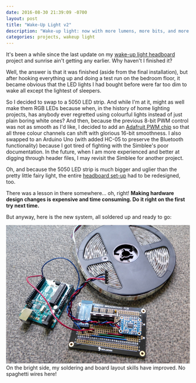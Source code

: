 ```yaml
---
date: 2016-08-30 21:39:09 -0700
layout: post
title: "Wake-Up Light v2"
description: "Wake-up light: now with more lumens, more bits, and more colors."
categories: projects, wakeup light
---
```


It's been a while since the last update on my [wake-up light headboard](/posts/wake-up-light-1/) project and sunrise ain't getting
any earlier. Why haven't I finished it?

Well, the answer is that it was finished (aside from the final installation), but after hooking everything up and doing a test
run on the bedroom floor, it became obvious that the LED lights I had bought before were far too dim to wake all except the
lightest of sleepers.

So I decided to swap to a 5050 LED strip. And while I'm at it, might as well make them RGB LEDs because when, in the history of
home lighting projects, has anybody ever regretted using colourful lights instead of just plain boring white ones? And then,
because the previous 8-bit PWM control was not as smooth as I'd like, I decided to add an
[Adafruit PWM chip](https://www.adafruit.com/product/1455) so that all three colour channels can shift with glorious 16-bit
smoothness. I also swapped to an Arduino Uno (with added HC-05 to preserve the Bluetooth functionality) because I got tired of
fighting with the Simblee's poor documentation. In the future, when I am more experienced and better at digging through header
files, I may revisit the Simblee for another project.

Oh, and because the 5050 LED strip is much bigger and uglier than the pretty little fairy light, the entire 
[headboard set-up](/assets/images/2016/headboard-sketch.jpg) had to be redesigned, too.

There was a lesson in there somewhere... oh, right! **Making hardware design changes is expensive and time consuming. Do it right on
the first try next time.**

But anyway, here is the new system, all soldered up and ready to go:

![Photo of finished PCB](/assets/images/2016/headboard-rev2-circuit.jpg)
<span class="caption">On the bright side, my soldering and board layout skills have improved. No spaghetti wires here!</span>